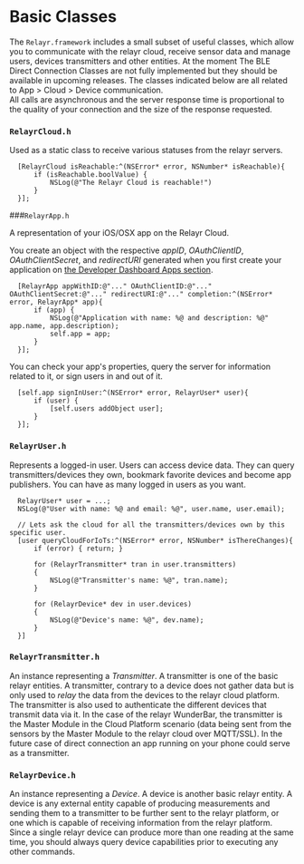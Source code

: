 # Basic Classes

The `Relayr.framework` includes a small subset of useful classes, which allow you to communicate with the relayr cloud, receive sensor data and manage users, devices transmitters and other entities. At the moment The BLE Direct Connection Classes are not fully implemented but they should be available in upcoming releases. The classes indicated below are all related to App > Cloud > Device communication.  
All calls are asynchronous and the server response time is proportional to the quality of your connection and the size of the response requested.

### `RelayrCloud.h`

Used as a static class to receive various statuses from the relayr servers.

  
	  [RelayrCloud isReachable:^(NSError* error, NSNumber* isReachable){
	      if (isReachable.boolValue) {
	          NSLog(@"The Relayr Cloud is reachable!")
	      }
	  }];
 

###`RelayrApp.h`

A representation of your iOS/OSX app on the Relayr Cloud. 

You create an object with the respective *appID*, *OAuthClientID*, *OAuthClientSecret*, and *redirectURI* generated when you first create your application on [the Developer Dashboard Apps section](https://developer.relayr.io/dashboard/apps/myApps).

  
	  [RelayrApp appWithID:@"..." OAuthClientID:@"..." OAuthClientSecret:@"..." redirectURI:@"..." completion:^(NSError* error, RelayrApp* app){
	      if (app) {
	          NSLog(@"Application with name: %@ and description: %@" app.name, app.description);
	          self.app = app;
	      }
	  }];
  
  
  You can check your app's properties, query the server for information related to it, or sign users in and out of it.
  
	  
	  [self.app signInUser:^(NSError* error, RelayrUser* user){
	      if (user) {
	          [self.users addObject user];
	      }
	  }];
	  

### `RelayrUser.h` 

Represents a logged-in user. 
Users can access device data. They can query transmitters/devices they own, bookmark favorite devices and become app publishers. 
You can have as many logged in users as you want.

  
	  RelayrUser* user = ...;
	  NSLog(@"User with name: %@ and email: %@", user.name, user.email);
	  
	  // Lets ask the cloud for all the transmitters/devices own by this specific user.
	  [user queryCloudForIoTs:^(NSError* error, NSNumber* isThereChanges){
	      if (error) { return; }
	      
	      for (RelayrTransmitter* tran in user.transmitters)
	      {
	          NSLog(@"Transmitter's name: %@", tran.name);
	      }
	      
	      for (RelayrDevice* dev in user.devices)
	      {
	          NSLog(@"Device's name: %@", dev.name);
	      }
	  }]
  

### `RelayrTransmitter.h` 

An instance representing a *Transmitter*. A transmitter is one of the basic relayr entities. 
A transmitter, contrary to a device does not gather data but is only used to *relay* the data from the devices to the relayr cloud platform. The transmitter is also used to authenticate the different devices that transmit data via it.
In the case of the relayr WunderBar, the transmitter is the Master Module in the Cloud Platform scenario (data being sent from the sensors by the Master Module to the relayr cloud over MQTT/SSL). In the future case of direct connection an app running on your phone could serve as a transmitter.

### `RelayrDevice.h` 

An instance representing a *Device*. A device is another basic relayr entity. 
A device is any external entity capable of producing measurements 
and sending them to a transmitter to be further sent to the relayr platform, or one which is capable of receiving information from the relayr platform. 
Since a single relayr device can produce more than one reading at the same time, you should always query device capabilities prior to executing any other commands.
